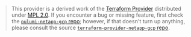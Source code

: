 > This provider is a derived work of the [Terraform Provider](https://github.com/terraform-providers/terraform-provider-netapp-gcp)
> distributed under [MPL 2.0](https://www.mozilla.org/en-US/MPL/2.0/). If you encounter a bug or missing feature,
> first check the [`pulumi-netapp-gcp` repo](/issues); however, if that doesn't turn up anything,
> please consult the source [`terraform-provider-netapp-gcp` repo](https://github.com/terraform-providers/terraform-provider-netapp-gcp/issues).
